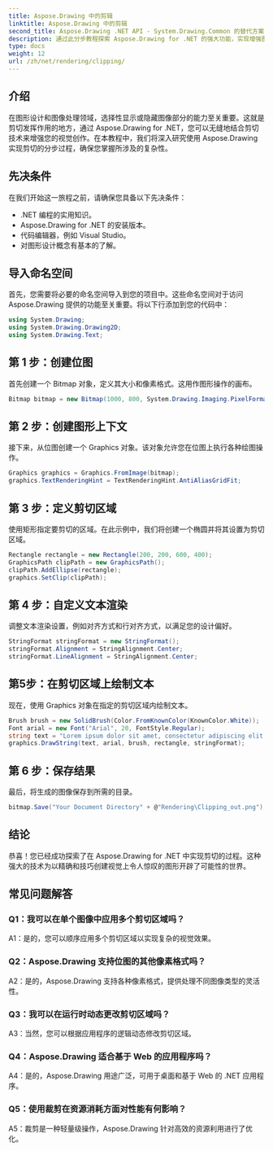 ```yaml
---
title: Aspose.Drawing 中的剪辑
linktitle: Aspose.Drawing 中的剪辑
second_title: Aspose.Drawing .NET API - System.Drawing.Common 的替代方案
description: 通过此分步教程探索 Aspose.Drawing for .NET 的强大功能，实现增强图形设计的裁剪。
type: docs
weight: 12
url: /zh/net/rendering/clipping/
---
```

## 介绍

在图形设计和图像处理领域，选择性显示或隐藏图像部分的能力至关重要。这就是剪切发挥作用的地方，通过 Aspose.Drawing for .NET，您可以无缝地结合剪切技术来增强您的视觉创作。在本教程中，我们将深入研究使用 Aspose.Drawing 实现剪切的分步过程，确保您掌握所涉及的复杂性。

## 先决条件

在我们开始这一旅程之前，请确保您具备以下先决条件：

- .NET 编程的实用知识。
- Aspose.Drawing for .NET 的安装版本。
- 代码编辑器，例如 Visual Studio。
- 对图形设计概念有基本的了解。

## 导入命名空间

首先，您需要将必要的命名空间导入到您的项目中。这些命名空间对于访问 Aspose.Drawing 提供的功能至关重要。将以下行添加到您的代码中：

```csharp
using System.Drawing;
using System.Drawing.Drawing2D;
using System.Drawing.Text;
```

## 第 1 步：创建位图

首先创建一个 Bitmap 对象，定义其大小和像素格式。这用作图形操作的画布。 

```csharp
Bitmap bitmap = new Bitmap(1000, 800, System.Drawing.Imaging.PixelFormat.Format32bppPArgb);
```

## 第 2 步：创建图形上下文

接下来，从位图创建一个 Graphics 对象。该对象允许您在位图上执行各种绘图操作。

```csharp
Graphics graphics = Graphics.FromImage(bitmap);
graphics.TextRenderingHint = TextRenderingHint.AntiAliasGridFit;
```

## 第 3 步：定义剪切区域

使用矩形指定要剪切的区域。在此示例中，我们将创建一个椭圆并将其设置为剪切区域。

```csharp
Rectangle rectangle = new Rectangle(200, 200, 600, 400);
GraphicsPath clipPath = new GraphicsPath();
clipPath.AddEllipse(rectangle);
graphics.SetClip(clipPath);
```

## 第 4 步：自定义文本渲染

调整文本渲染设置，例如对齐方式和行对齐方式，以满足您的设计偏好。

```csharp
StringFormat stringFormat = new StringFormat();
stringFormat.Alignment = StringAlignment.Center;
stringFormat.LineAlignment = StringAlignment.Center;
```

## 第5步：在剪切区域上绘制文本

现在，使用 Graphics 对象在指定的剪切区域内绘制文本。

```csharp
Brush brush = new SolidBrush(Color.FromKnownColor(KnownColor.White));
Font arial = new Font("Arial", 20, FontStyle.Regular);
string text = "Lorem ipsum dolor sit amet, consectetur adipiscing elit. ..."; // （为简洁起见，文字被截断）
graphics.DrawString(text, arial, brush, rectangle, stringFormat);
```

## 第 6 步：保存结果

最后，将生成的图像保存到所需的目录。

```csharp
bitmap.Save("Your Document Directory" + @"Rendering\Clipping_out.png");
```

## 结论

恭喜！您已经成功探索了在 Aspose.Drawing for .NET 中实现剪切的过程。这种强大的技术为以精确和技巧创建视觉上令人惊叹的图形开辟了可能性的世界。

## 常见问题解答

### Q1：我可以在单个图像中应用多个剪切区域吗？

A1：是的，您可以顺序应用多个剪切区域以实现复杂的视觉效果。

### Q2：Aspose.Drawing 支持位图的其他像素格式吗？

A2：是的，Aspose.Drawing 支持各种像素格式，提供处理不同图像类型的灵活性。

### Q3：我可以在运行时动态更改剪切区域吗？

A3：当然，您可以根据应用程序的逻辑动态修改剪切区域。

### Q4：Aspose.Drawing 适合基于 Web 的应用程序吗？

A4：是的，Aspose.Drawing 用途广泛，可用于桌面和基于 Web 的 .NET 应用程序。

### Q5：使用裁剪在资源消耗方面对性能有何影响？

A5：裁剪是一种轻量级操作，Aspose.Drawing 针对高效的资源利用进行了优化。